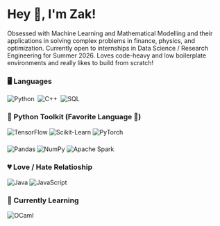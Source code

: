 
<h1 align="left">Hey 👋, I'm Zak!</h1>

<p>
  Obsessed with Machine Learning and Mathematical Modelling and their applications in solving complex problems in finance, physics, and optimization. Currently open to internships in Data Science / Research Engineering for Summer 2026. Loves code-heavy and low boilerplate environments and really likes to build from scratch!
</p>


### 🖥️ Languages

![Python](https://img.shields.io/badge/Python-3776AB?style=flat-square&logo=python&logoColor=white)&nbsp;
![C++](https://img.shields.io/badge/C++-00599C?style=flat-square&logo=c%2B%2B&logoColor=white)&nbsp;
![SQL](https://img.shields.io/badge/SQL-4479A1?style=flat-square&logo=postgresql&logoColor=white)&nbsp;

### 🐍 Python Toolkit (Favorite Language 💖)

![TensorFlow](https://img.shields.io/badge/TensorFlow-FF6F00?style=flat-square&logo=tensorflow&logoColor=white)
![Scikit-Learn](https://img.shields.io/badge/Scikit--Learn-F7931E?style=flat-square&logo=scikitlearn&logoColor=white)
![PyTorch](https://img.shields.io/badge/PyTorch-EE4C2C?style=flat-square&logo=pytorch&logoColor=white)
### 
![Pandas](https://img.shields.io/badge/Pandas-150458?style=flat-square&logo=pandas&logoColor=white)
![NumPy](https://img.shields.io/badge/NumPy-013243?style=flat-square&logo=numpy&logoColor=white)
![Apache Spark](https://img.shields.io/badge/Spark-E25A1C?style=flat-square&logo=apachespark&logoColor=white)

### 💔 Love / Hate Relatioship
![Java](https://img.shields.io/badge/Java-007396?style=flat-square&logo=java&logoColor=white)
![JavaScript](https://img.shields.io/badge/JavaScript-F7DF1E?style=flat-square&logo=javascript&logoColor=black)

### 🌱 Currently Learning

![OCaml](https://img.shields.io/badge/OCaml-E34F26?style=flat-square&logo=ocaml&logoColor=white)

